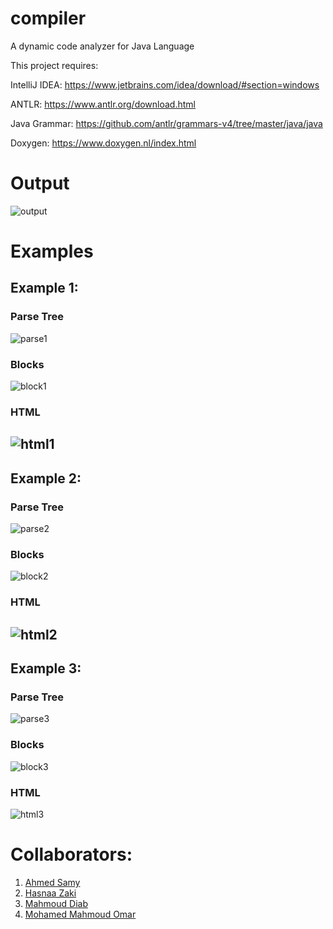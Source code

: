 # compiler
 A dynamic code analyzer for Java Language

This project requires:

IntelliJ IDEA: https://www.jetbrains.com/idea/download/#section=windows

ANTLR: https://www.antlr.org/download.html

Java Grammar: https://github.com/antlr/grammars-v4/tree/master/java/java

Doxygen: https://www.doxygen.nl/index.html

# Output
![output](https://user-images.githubusercontent.com/47760339/167013273-de49205a-7f20-4176-b890-0447c03fcbc3.png)


 # Examples
 ## Example 1:

 ### Parse Tree
 ![parse1](https://user-images.githubusercontent.com/47760339/167011785-d7f92751-00bf-4974-951a-f60e2f8d6730.png)

 ### Blocks
![block1](https://user-images.githubusercontent.com/47760339/167013221-c5b5c3a8-1831-4f20-9648-220f48961e9b.png)

 ### HTML
![html1](https://user-images.githubusercontent.com/47760339/167013295-f2f199a4-f57d-4e75-9079-74ae79e98b03.png)
---

 ## Example 2:

 ### Parse Tree
![parse2](https://user-images.githubusercontent.com/47760339/167012040-c675a4af-4711-4930-95f7-21b92d533701.png)

 ### Blocks
![block2](https://user-images.githubusercontent.com/47760339/167013246-fa28819f-2796-47a2-a6eb-d2460460cfee.png)

 ### HTML
![html2](https://user-images.githubusercontent.com/47760339/167013303-0ec04aef-4c30-4c0e-a0d6-0818a7a47339.png)
---
 ## Example 3:

 ### Parse Tree
![parse3](https://user-images.githubusercontent.com/47760339/167012108-2e488271-33e7-46fe-8de7-0d212ded2400.png)

 ### Blocks
![block3](https://user-images.githubusercontent.com/47760339/167013256-cb5ef4cb-8a7b-43b7-ad73-9eb41b147e58.png)

 ### HTML
![html3](https://user-images.githubusercontent.com/47760339/167013308-dec017bb-f832-44d4-a3ca-c3faf72e6a85.png)

# Collaborators:
1. [Ahmed Samy](https://github.com/samyvic)
2. [Hasnaa Zaki](https://github.com/hasnaazaki123)
3. [Mahmoud Diab](https://github.com/mahmouddiab74)
4. [Mohamed Mahmoud Omar](https://github.com/mhmdomar)
